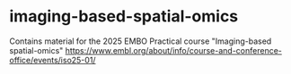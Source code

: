# imaging-based-spatial-omics
Contains material for the 2025 EMBO Practical course "Imaging-based spatial-omics" https://www.embl.org/about/info/course-and-conference-office/events/iso25-01/
